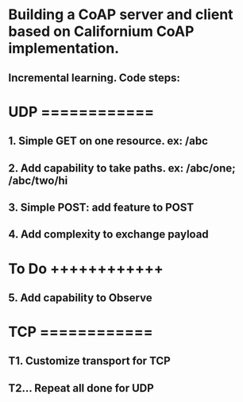 # Building a CoAP server and client based on Californium CoAP implementation.

## Incremental learning. Code steps: 

# UDP ============
## 1. Simple GET on one resource. ex: /abc
## 2. Add capability to take paths. ex: /abc/one; /abc/two/hi

## 3. Simple POST: add feature to POST
## 4. Add complexity to exchange payload

# To Do ++++++++++++
## 5. Add capability to Observe

# TCP ============
## T1. Customize transport for TCP
## T2... Repeat all done for UDP